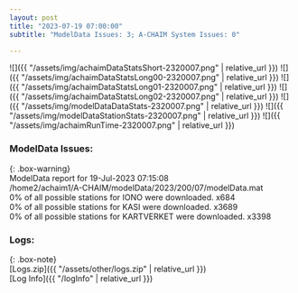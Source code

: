 ```yaml
---
layout: post
title: "2023-07-19 07:00:00"
subtitle: "ModelData Issues: 3; A-CHAIM System Issues: 0"

---
```


![]({{ "/assets/img/achaimDataStatsShort-2320007.png" | relative_url }})
![]({{ "/assets/img/achaimDataStatsLong00-2320007.png" | relative_url }})
![]({{ "/assets/img/achaimDataStatsLong01-2320007.png" | relative_url }})
![]({{ "/assets/img/achaimDataStatsLong02-2320007.png" | relative_url }})
![]({{ "/assets/img/modelDataDataStats-2320007.png" | relative_url }})
![]({{ "/assets/img/modelDataStationStats-2320007.png" | relative_url }})
![]({{ "/assets/img/achaimRunTime-2320007.png" | relative_url }})


### ModelData Issues:  
  
{: .box-warning}  
 ModelData report for 19-Jul-2023 07:15:08   
 /home2/achaim1/A-CHAIM/modelData/2023/200/07/modelData.mat   
 0% of all possible stations for IONO were downloaded. x684   
 0% of all possible stations for KASI were downloaded. x3689   
 0% of all possible stations for KARTVERKET were downloaded. x3398   
  


### Logs:  
  
{: .box-note}  
[Logs.zip]({{ "/assets/other/logs.zip" | relative_url }})  
[Log Info]({{ "/logInfo" | relative_url }})  
